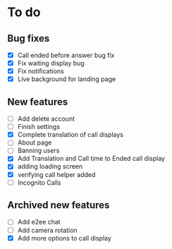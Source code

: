 # To do

## Bug fixes
- [X] Call ended before answer bug fix
- [X] Fix waiting display bug
- [X] Fix notifications
- [X] Live background for landing page

## New features
- [ ] Add delete account
- [ ] Finish settings
- [x] Complete translation of call displays
- [ ] About page
- [ ] Banning users
- [X] Add Translation and Call time to Ended call display
- [X] adding loading screen
- [X] verifying call helper added
- [ ] Incognito Calls

## Archived new features
- [ ] Add e2ee chat
- [ ] Add camera rotation
- [X] Add more options to call display